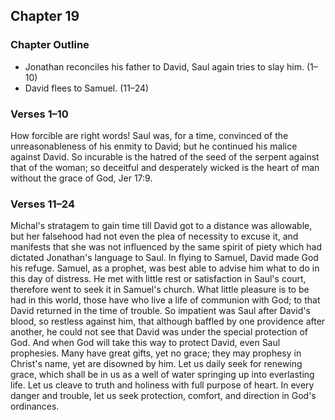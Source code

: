 ## Chapter 19

### Chapter Outline

- Jonathan reconciles his father to David, Saul again tries to slay him. (1–10)
- David flees to Samuel. (11–24)

### Verses 1–10

How forcible are right words! Saul was, for a time, convinced of the unreasonableness of his enmity to David; but he continued his malice against David. So incurable is the hatred of the seed of the serpent against that of the woman; so deceitful and desperately wicked is the heart of man without the grace of God, Jer 17:9.

### Verses 11–24

Michal's stratagem to gain time till David got to a distance was allowable, but her falsehood had not even the plea of necessity to excuse it, and manifests that she was not influenced by the same spirit of piety which had dictated Jonathan's language to Saul. In flying to Samuel, David made God his refuge. Samuel, as a prophet, was best able to advise him what to do in this day of distress. He met with little rest or satisfaction in Saul's court, therefore went to seek it in Samuel's church. What little pleasure is to be had in this world, those have who live a life of communion with God; to that David returned in the time of trouble. So impatient was Saul after David's blood, so restless against him, that although baffled by one providence after another, he could not see that David was under the special protection of God. And when God will take this way to protect David, even Saul prophesies. Many have great gifts, yet no grace; they may prophesy in Christ's name, yet are disowned by him. Let us daily seek for renewing grace, which shall be in us as a well of water springing up into everlasting life. Let us cleave to truth and holiness with full purpose of heart. In every danger and trouble, let us seek protection, comfort, and direction in God's ordinances.

